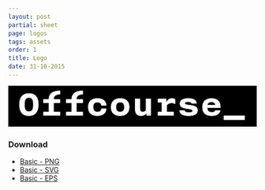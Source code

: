 ```yaml
---
layout: post
partial: sheet
page: logos
tags: assets
order: 1
title: Logo
date: 31-10-2015
---
```

[![Basic Logo](/images/documentation/logos/off_logo_basis.png)](/images/documentation/logos/off_logo_basis.png)

### Download
- [Basic - PNG](/images/documentation/logos/off_logo_basis.png)
- [Basic - SVG](/images/documentation/logos/off_logo_basis.svg)
- [Basic - EPS](/images/documentation/logos/off_logo_basis.eps)